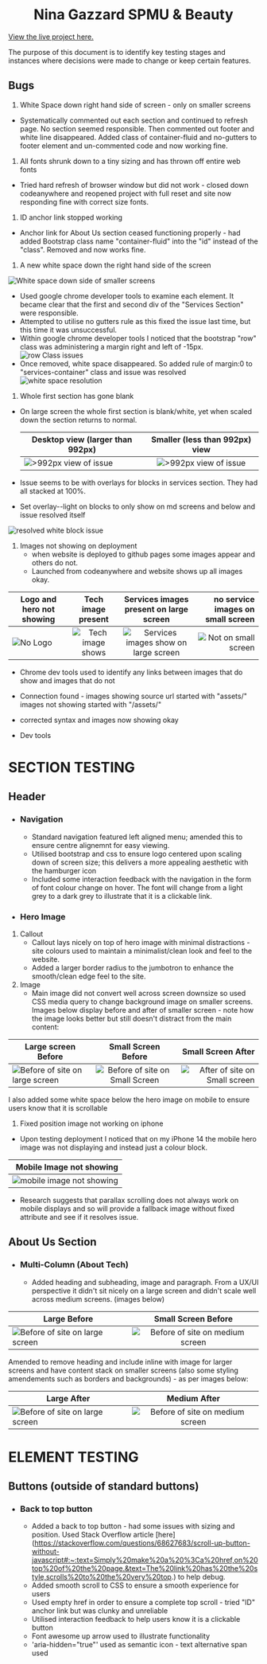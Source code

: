 <h1 align="center">Nina Gazzard SPMU & Beauty</h1>

[View the live project here.](https://sdthomas91.github.io/ng-spmu-milestone/)

The purpose of this document is to identify key testing stages and instances where decisions were made to change or keep certain features.

## Bugs

1. White Space down right hand side of screen - only on smaller screens

- Systematically commented out each section and continued to refresh page. No section seemed responsible. Then commented out footer and white line disappeared. Added class of container-fluid and no-gutters to footer element and un-commented code and now working fine.

1. All fonts shrunk down to a tiny sizing and has thrown off entire web fonts

- Tried hard refresh of browser window but did not work - closed down codeanywhere and reopened project with full reset and site now responding fine with correct size fonts.

1. ID anchor link stopped working

- Anchor link for About Us section ceased functioning properly - had added Bootstrap class name "container-fluid" into the "id" instead of the "class". Removed and now works fine.

1. A new white space down the right hand side of the screen

![White space down side of smaller screens](/assets/images/white-line-mobile.png)

- Used google chrome developer tools to examine each element. It became clear that the first and second div of the "Services Section" were responsible.
- Attempted to utilise no gutters rule as this fixed the issue last time, but this time it was unsuccessful.
- Within google chrome developer tools I noticed that the bootstrap "row" class was administering a margin right and left of -15px.
  ![row Class issues](/assets/images/row-class-issue.png)
- Once removed, white space disappeared. So added rule of margin:0 to "services-container" class and issue was resolved
  ![white space resolution](/assets/images/white-space-resolution.png)

1. Whole first section has gone blank

- On large screen the whole first section is blank/white, yet when scaled down the section returns to normal.

  | Desktop view (larger than 992px)                             |              Smaller (less than 992px) view               |
  | ------------------------------------------------------------ | :-------------------------------------------------------: |
  | ![>992px view of issue](/assets/images/greater-than-992.png) | ![>992px view of issue](/assets/images/less-than-992.png) |

- Issue seems to be with overlays for blocks in services section. They had all stacked at 100%.

- Set overlay--light on blocks to only show on md screens and below and issue resolved itself

![resolved white block issue](/assets/images/resolved-whiteout.png)

1. Images not showing on deployment
   - when website is deployed to github pages some images appear and others do not.
   - Launched from codeanywhere and website shows up all images okay.

| Logo and hero not showing                 |                 Tech image present                 |                Services images present on large screen                 |                     no service images on small screen |
| ----------------------------------------- | :------------------------------------------------: | :--------------------------------------------------------------------: | ----------------------------------------------------: |
| ![No Logo](assets/images/img-issue-4.png) | ![Tech image shows](assets/images/img-issue-3.png) | ![Services images show on large screen](assets/images/img-issue-2.png) | ![Not on small screen](assets/images/img-issue-1.png) |

- Chrome dev tools used to identify any links between images that do show and images that do not
- Connection found - images showing source url started with "assets/" images not showing started with "/assets/"
- corrected syntax and images now showing okay

- Dev tools

# SECTION TESTING

## Header

- ### Navigation

  - Standard navigation featured left aligned menu; amended this to ensure centre alignemnt for easy viewing.
  - Utilised bootstrap and css to ensure logo centered upon scaling down of screen size; this delivers a more appealing aesthetic with the hamburger icon
  - Included some interaction feedback with the navigation in the form of font colour change on hover. The font will change from a light grey to a dark grey to illustrate that it is a clickable link.

- ### Hero Image

1. Callout
   - Callout lays nicely on top of hero image with minimal distractions - site colours used to maintain a minimalist/clean look and feel to the website.
   - Added a larger border radius to the jumbotron to enhance the smooth/clean edge feel to the site.
1. Image
   - Main image did not convert well across screen downsize so used CSS media query to change background image on smaller screens. Images below display before and after of smaller screen - note how the image looks better but still doesn't distract from the main content:

| Large screen Before                                                    |                               Small Screen Before                               |                                                           Small Screen After |
| ---------------------------------------------------------------------- | :-----------------------------------------------------------------------------: | ---------------------------------------------------------------------------: |
| ![Before of site on large screen](assets/images/lg-screen-hero-ss.png) | ![Before of site on Small Screen](/assets/images/sml-screen-hero-ss-before.png) | ![After of site on Small screen](assets/images/sml-screen-hero-ss-after.png) |

I also added some white space below the hero image on mobile to ensure users know that it is scrollable

1. Fixed position image not working on iphone

- Upon testing deployment I noticed that on my iPhone 14 the mobile hero image was not displaying and instead just a colour block.

|                                       Mobile Image not showing |
| -------------------------------------------------------------: |
| ![mobile image not showing](assets/images/mobile-hero-bug.PNG) |

- Research suggests that parallax scrolling does not always work on mobile displays and so will provide a fallback image without fixed attribute and see if it resolves issue.

## About Us Section

- ### Multi-Column (About Tech)

  - Added heading and subheading, image and paragraph. From a UX/UI perspective it didn't sit nicely on a large screen and didn't scale well across medium screens. (images below)

| Large Before                                                                 |                              Small Screen Before                              |
| ---------------------------------------------------------------------------- | :---------------------------------------------------------------------------: |
| ![Before of site on large screen](/assets/images/lg-screen-about-before.png) | ![Before of site on medium screen](assets/images/med-screen-about-before.png) |

Amended to remove heading and include inline with image for larger screens and have content stack on smaller screens (also some styling amendements such as borders and backgrounds) - as per images below:

| Large After                                                                 |                                 Medium After                                  |
| --------------------------------------------------------------------------- | :---------------------------------------------------------------------------: |
| ![Before of site on large screen](/assets/images/lg-screen-about-after.png) | ![Before of site on medium screen](/assets/images/med-screen-about-after.png) |

# ELEMENT TESTING

## Buttons (outside of standard buttons)

- ### Back to top button
  - Added a back to top button - had some issues with sizing and position. Used Stack Overflow article [here] (https://stackoverflow.com/questions/68627683/scroll-up-button-without-javascript#:~:text=Simply%20make%20a%20%3Ca%20href,on%20top%20of%20the%20page.&text=The%20link%20has%20the%20style,scrolls%20to%20the%20very%20top.) to help debug.
  - Added smooth scroll to CSS to ensure a smooth experience for users
  - Used empty href in order to ensure a complete top scroll - tried "ID" anchor link but was clunky and unreliable
  - Utilised interaction feedback to help users know it is a clickable button
  - Font awesome up arrow used to illustrate functionality
  - 'aria-hidden="true"' used as semantic icon - text alternative span used
